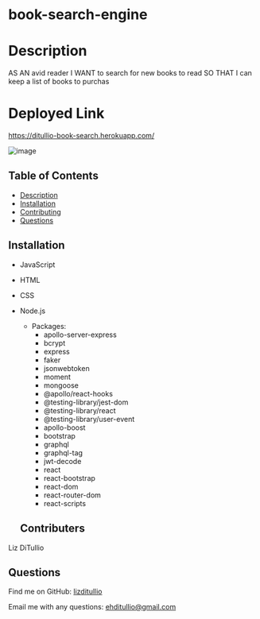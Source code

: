 # book-search-engine


# Description
AS AN avid reader
I WANT to search for new books to read
SO THAT I can keep a list of books to purchas

# Deployed Link

https://ditullio-book-search.herokuapp.com/

![image](https://user-images.githubusercontent.com/100237983/183532845-c8e7a2f2-3ec8-4923-9cc0-42b0a443a400.png)


  ## Table of Contents
  - [Description](#description)
  - [Installation](#installation)
  - [Contributing](#contributing)
  - [Questions](#questions)

  ## Installation
* JavaScript
* HTML
* CSS
* Node.js
    - Packages:
        - apollo-server-express
        - bcrypt
        - express
        - faker
        - jsonwebtoken
        - moment
        - mongoose
        - @apollo/react-hooks
        - @testing-library/jest-dom
        - @testing-library/react
        - @testing-library/user-event
        - apollo-boost
        - bootstrap
        - graphql
        - graphql-tag
        - jwt-decode
        - react
        - react-bootstrap
        - react-dom
        - react-router-dom
        - react-scripts

  ## Contributers 
 Liz DiTullio

  ## Questions
  
 Find me on GitHub: [lizditullio](https://github.com/lizditullio)
 
  Email me with any questions: ehditullio@gmail.com
  
